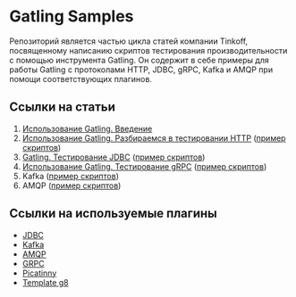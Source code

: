 # Gatling Samples
Репозиторий является частью цикла статей компании Tinkoff, посвященному написанию скриптов тестирования производительности с помощью инструмента Gatling.
Он содержит в себе примеры для работы Gatling с протоколами HTTP, JDBC, gRPC, Kafka и AMQP при помощи соответствующих плагинов.

## Ссылки на статьи
1. [Использование Gatling. Введение](https://habr.com/ru/company/tinkoff/blog/655341/)
2. [Использование Gatling. Разбираемся в тестировании HTTP](https://habr.com/ru/company/tinkoff/blog/658479/) ([пример скриптов](gatling-http/))
3. [Gatling. Тестирование JDBC](https://habr.com/ru/company/tinkoff/blog/663718/) ([пример скриптов](gatling-jdbc/))
4. [Использование Gatling. Тестирование gRPC](https://habr.com/ru/company/tinkoff/blog/664674/) ([пример скриптов](gatling-grpc/))
5. Kafka ([пример скриптов](gatling-kafka/))
6. AMQP ([пример скриптов](gatling-amqp))

## Ссылки на используемые плагины
- [JDBC](https://github.com/Tinkoff/gatling-jdbc-plugin)
- [Kafka](https://github.com/Tinkoff/gatling-kafka-plugin)
- [AMQP](https://github.com/Tinkoff/gatling-amqp-plugin)
- [GRPC](https://github.com/phiSgr/gatling-grpc)
- [Picatinny](https://github.com/Tinkoff/gatling-picatinny)
- [Template g8](https://github.com/Tinkoff/gatling-template.g8)
